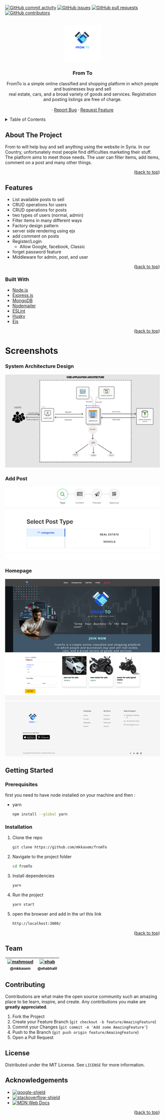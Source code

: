 <div id="top"></div>

[![GitHub commit activity][commit-shield]][commit-url]
[![GitHub issues][issues-shield]][issues-url]
[![GitHub pull requests][pr-shield]][pr-url]
[![GitHub contributors][contributor-shield]][contributor-url]

<!-- PROJECT LOGO -->
<br />
<div align="center">
  <a href="https://github.com/mkkasem/fromTo">
    <img src="src/views/assets/images/fromto.png" alt="Logo" width="120" height="120">
  </a>

  <h3 align="center">From To</h3>

  <p align="center">
    FromTo is a simple online classified and shopping platform in which people and businesses buy and sell <br/> real estate, cars, and a broad variety of goods and services. Registration and posting listings are free of charge.
    <br />
    <br />
    ·
    <a href="https://github.com/mkkasem/fromTo/issues">Report Bug</a>
    ·
    <a href="https://github.com/mkkasem/fromTo/issues">Request Feature</a>
  </p>
</div>

<!-- TABLE OF CONTENTS -->
<details>
  <summary>Table of Contents</summary>
  <ol>
    <li>
      <a href="#about-the-project">About The Project</a>
      <ul>
      <li><a href="#features">Features</a></li>
      <li><a href="#built-with">Built With</a></li>
      <li><a href="#screenshots">Screenshots</a></li>
      </ul>
    </li>
    <li>
      <a href="#getting-started">Getting Started</a>
      <ul>
        <li><a href="#prerequisites">Prerequisites</a></li>
        <li><a href="#installation">Installation</a></li>
      </ul>
    </li>
    <li><a href="#team">Team</a></li>
    <li><a href="#contributing">Contributing</a></li>
    <li><a href="#license">License</a></li>
    <li><a href="#acknowledgments">Acknowledgments</a></li>
  </ol>
</details>

<!-- ABOUT THE PROJECT -->

## About The Project

From to will help buy and sell anything using the website in Syria. In our Country, unfortunately most people find difficulties marketing their stuff. The platform aims to meet those needs. The user can filter items, add items, comment on a post and many other things.

<p align="right">(<a href="#top">back to top</a>)</p>

## Features

- List available posts to sell
- CRUD operations for users
- CRUD operations for posts
- two types of users (normal, admin)
- Filter items in many different ways
- Factory design pattern
- server side rendering using ejs
- add comment on posts
- Register/Login
  - Allow Google, facebook, Classic
- forget password feature
- Middleware for admin, post, and user

<p align="right">(<a href="#top">back to top</a>)</p>

### Built With

- [Node.js](https://nodejs.org/en/)
- [Express.js](https://expressjs.com/)
- [MongoDB](https://www.mongodb.com/)
- [Nodemailer](https://nodemailer.com/about/)
- [ESLint](https://eslint.org/)
- [Husky](https://github.com/typicode/husky)
- [Ejs](https://ejs.co/)

<p align="right">(<a href="#top">back to top</a>)</p>

# Screenshots

### System Architecture Design

![System Architecture](src/views/assets/sysArch.PNG)

### Add Post

![Add Post](src/views/assets/addPost.PNG)

### Homepage

![Homepage](src/views/assets/frontend1.PNG)
![Homepage](src/views/assets/frontend2.PNG)
![Homepage](src/views/assets/frontend3.PNG)

<!-- GETTING STARTED -->

## Getting Started

### Prerequisites

first you need to have node installed on your machine and then :

- yarn
  ```sh
  npm install --global yarn
  ```

### Installation

1. Clone the repo
   ```sh
   git clone https://github.com/mkkasem/fromTo
   ```
2. Navigate to the project folder

   ```sh
   cd fromTo
   ```

3. Install dependencies
   ```sh
   yarn
   ```
4. Run the project
   ```sh
   yarn start
   ```
5. open the browser and add in the url this link
   ```sh
   http://localhost:3000/
   ```
   <p align="right">(<a href="#top">back to top</a>)</p>
   

## Team

| [<img alt="mahmoud" src="https://avatars.githubusercontent.com/u/75897874?v=4" width="150"><br><sub>@mkkasem</sub>](https://github.com/mkkasem) | [<img alt="ehab" src="https://avatars.githubusercontent.com/u/86510849?v=4" width="150"><br><sub>@ehabhalil</sub>](https://github.com/ehabhalil) |
| :---------------------------------------------------------------------------------------------------------------------------------------------: | :----------------------------------------------------------------------------------------------------------------------------------------------: |

<!-- ROADMAP -->
<!-- CONTRIBUTING -->

## Contributing

Contributions are what make the open source community such an amazing place to be learn, inspire, and create. Any contributions you make are **greatly appreciated**.

1. Fork the Project
2. Create your Feature Branch (`git checkout -b feature/AmazingFeature`)
3. Commit your Changes (`git commit -m 'Add some AmazingFeature'`)
4. Push to the Branch (`git push origin feature/AmazingFeature`)
5. Open a Pull Request
<!-- LICENSE -->

## License

Distributed under the MIT License. See `LICENSE` for more information.

<!-- ACKNOWLEDGEMENTS -->

## Acknowledgements

- [![google-shield]][google-url]
- [![stackoverflow-shield]][stackoverflow-url]
- [![MDN Web Docs]][mdn-url]
  <!-- MARKDOWN LINKS & IMAGES -->
  <!-- https://www.markdownguide.org/basic-syntax/#reference-style-links -->
  [license-shield]: https://img.shields.io/github/license/RCDD-202110-TUR-BEW/backend-capstone-turkey-bursapediary.svg?style=flat-square
  [license-url]: https://github.com/RCDD-202110-TUR-BEW/backend-capstone-turkey-bursapediary/blob/master/LICENSE
  [freecodecamp-shield]: https://img.shields.io/badge/-freecodecamp-black?style=flat-square&logo=freecodecamp
  [freecodecamp-url]: https://www.freecodecamp.org/
  [google-shield]: https://img.shields.io/badge/google-4285F4?style=for-the-badge&logo=google&logoColor=white
  [google-url]: https://www.google.com/
  [stackoverflow-shield]: https://img.shields.io/badge/-stackoverflow-E34F26?style=for-the-badge&logo=stackoverflow&logoColor=white
  [stackoverflow-url]: https://www.stackoverflow.com/
  [html-shield]: https://img.shields.io/badge/-HTML5-E34F26?style=flat-square&logo=html5&logoColor=white
  [html-url]: https://en.wikipedia.org/wiki/HTML
  [css-shield]: https://img.shields.io/badge/-CSS3-1572B6?style=flat-square&logo=css3
  [css-url]: https://en.wikipedia.org/wiki/CSS
  [nodejs-shield]: https://img.shields.io/badge/-Nodejs-black?style=flat-square&logo=Node.js
  [nodejs-url]: https://nodejs.org/en/
  [react-shield]: https://img.shields.io/badge/-React-black?style=flat-square&logo=react
  [react-url]: https://reactjs.org/
  [mongodb-shield]: https://img.shields.io/badge/-MongoDB-black?style=flat-square&logo=mongodb
  [mongodb-url]: https://www.mongodb.com/
  [express-shield]: https://img.shields.io/badge/-express-black.svg?style=flat-square&logo=express
  [express-url]: https://expressjs.com/
  [graphql-shield]: https://img.shields.io/badge/-GraphQL-E10098?style=flat-square&logo=graphql
  [graphql-url]: https://graphql.org/
  [apollo-shield]: https://img.shields.io/badge/-Apollo%20GraphQL-311C87?style=flat-square&logo=apollo-graphql
  [apollo-url]: https://www.apollographql.com/
  [heroku-shield]: https://img.shields.io/badge/-Heroku-430098?style=flat-square&logo=heroku
  [heroku-url]: https://dashboard.heroku.com/
  [netlify-shield]: https://img.shields.io/badge/-netlify-black?style=flat-square&logo=netlify
  [netlify-url]: https://www.netlify.com/
  [git-shield]: https://img.shields.io/badge/-Git-black?style=flat-square&logo=git
  [git-url]: https://git-scm.com/
  [github-shield]: https://img.shields.io/badge/-GitHub-181717?style=flat-square&logo=github
  [github-url]: https://github.com/
  [linkedin-shield]: https://img.shields.io/badge/-linkedin-blue?style=flat-square&logo=Linkedin&logoColor=white
  [linkedin-url]: https://linkedin.com/

<p align="right">(<a href="#top">back to top</a>)</p>

<!-- MARKDOWN LINKS & IMAGES -->
<!-- https://www.markdownguide.org/basic-syntax/#reference-style-links -->

[commit-shield]: https://img.shields.io/github/commit-activity/m/mkkasem/fromto?color=%233fa037&style=for-the-badge
[commit-url]: https://github.com/mkkasem/fromTo/graphs/commit-activity
[issues-shield]: https://img.shields.io/github/issues-raw/mkkasem/fromTo?color=%233fa037&style=for-the-badge
[issues-url]: https://github.com/mkkasem/fromTo/issues
[pr-shield]: https://img.shields.io/github/issues-pr/mkkasem/fromto?color=%233fa037&style=for-the-badge
[pr-url]: https://github.com/mkkasem/fromTo/pulls
[contributor-shield]: https://img.shields.io/github/contributors/mkkasem/fromto?color=%233fa037&style=for-the-badge
[contributor-url]: https://github.com/mkkasem/fromto/graphs/contributors
[stackoverflow-shield]: https://img.shields.io/badge/-stackoverflow-E34F26?style=for-the-badge&logo=stackoverflow&logoColor=white
[stackoverflow-url]: https://www.stackoverflow.com/
[mdn web docs]: https://img.shields.io/badge/MDN_Web_Docs-black?style=for-the-badge&logo=mdnwebdocs&logoColor=white
[mdn-url]: https://developer.mozilla.org/en-US/
[npm]: https://img.shields.io/badge/NPM-%23000000.svg?style=for-the-badge&logo=npm&logoColor=white
[npm-url]: https://www.npmjs.com/
